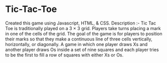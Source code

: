 # Tic-Tac-Toe
Created this game using Javascript, HTML, & CSS. 
Description :-  Tic Tac Toe is traditionally played on a 3 × 3 grid. Players take turns placing a mark in one of the cells of the grid. The goal of the game is for players to position their marks so that they make a continuous line of three cells vertically, horizontally, or diagonally. A game in which one player draws Xs and another player draws Os inside a set of nine squares and each player tries to be the first to fill a row of squares with either Xs or Os.
